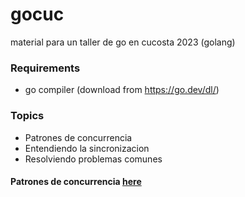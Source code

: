# gocuc
material para un taller de go en cucosta 2023 (golang)

### Requirements
- go compiler (download from https://go.dev/dl/)

### Topics
- Patrones de concurrencia
- Entendiendo la sincronizacion
- Resolviendo problemas comunes

#### Patrones de concurrencia [here](docs/concurrency.md)

